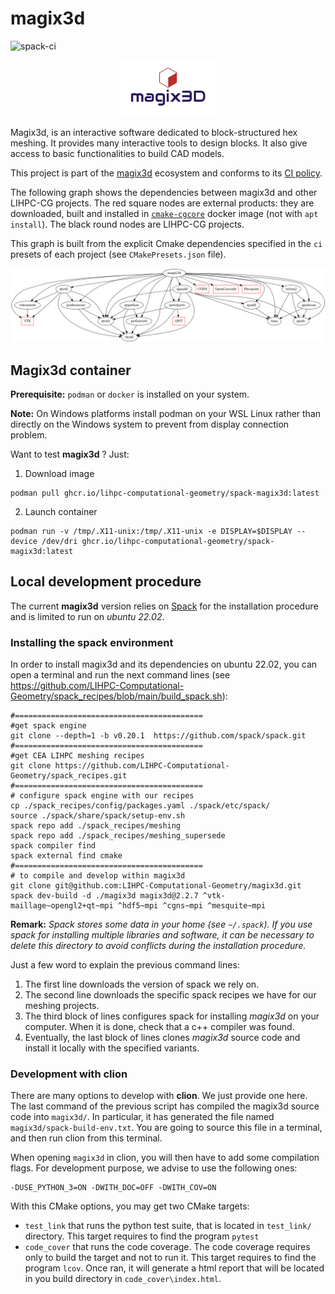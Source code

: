 # magix3d

![spack-ci](https://github.com/LIHPC-Computational-Geometry/magix3d/actions/workflows/spack-ci.yml/badge.svg)

<p align="center"><img src="./Docs/images/magix3D.jpg" width="30%" height="30%"/></p>

Magix3d, is an interactive software dedicated to block-structured hex meshing. It provides many interactive tools to design blocks. It also give access to basic functionalities to build CAD models.

This project is part of the [magix3d](https://github.com/LIHPC-Computational-Geometry/magix3d) ecosystem and conforms to its [CI policy](https://github.com/LIHPC-Computational-Geometry/spack_recipes#development-in-magix3d-ecosystem-projects).

The following graph shows the dependencies between magix3d and other LIHPC-CG projects. The red square nodes are external products: they are downloaded, built and installed in [`cmake-cgcore`](https://github.com/LIHPC-Computational-Geometry/spack_recipes/pkgs/container/cmake-cgcore) docker image (not with `apt install`). The black round nodes are LIHPC-CG projects.

This graph is built from the explicit Cmake dependencies specified in the `ci` presets of each project (see `CMakePresets.json` file).

![Dependencies Graph Image](cg-dependencies.png)


## Magix3d container

**Prerequisite:** `podman` or `docker` is installed on your system.

**Note:** On Windows platforms install podman on your WSL Linux rather than directly on the Windows system to prevent from display connection problem.

Want to test **magix3d** ? Just:

1. Download image
```shell
podman pull ghcr.io/lihpc-computational-geometry/spack-magix3d:latest
```
2. Launch container
```shell
podman run -v /tmp/.X11-unix:/tmp/.X11-unix -e DISPLAY=$DISPLAY --device /dev/dri ghcr.io/lihpc-computational-geometry/spack-magix3d:latest
```

## Local development procedure

The current **magix3d** version relies on [Spack](https://spack.io/) for the installation procedure and is limited to
run on *ubuntu 22.02*. 

### Installing the spack environment
In order to install magix3d and its dependencies on ubuntu 22.02, you can open a terminal and run the next command 
lines (see https://github.com/LIHPC-Computational-Geometry/spack_recipes/blob/main/build_spack.sh):

```shell
#==========================================
#get spack engine
git clone --depth=1 -b v0.20.1  https://github.com/spack/spack.git
#==========================================
#get CEA LIHPC meshing recipes
git clone https://github.com/LIHPC-Computational-Geometry/spack_recipes.git
#==========================================
# configure spack engine with our recipes
cp ./spack_recipes/config/packages.yaml ./spack/etc/spack/
source ./spack/share/spack/setup-env.sh
spack repo add ./spack_recipes/meshing
spack repo add ./spack_recipes/meshing_supersede
spack compiler find
spack external find cmake
#==========================================
# to compile and develop within magix3d
git clone git@github.com:LIHPC-Computational-Geometry/magix3d.git
spack dev-build -d ./magix3d magix3d@2.2.7 ^vtk-maillage~opengl2+qt~mpi ^hdf5~mpi ^cgns~mpi ^mesquite~mpi
```
**Remark:** *Spack stores some data in your home (see `~/.spack`). If you use spack for installing 
multiple libraries and software, it can be necessary to delete this directory to avoid conflicts
during the installation procedure.*

Just a few word to explain the previous command lines:
1. The first line downloads the version of spack we rely on. 
2. The second line downloads the specific spack recipes we have for our meshing projects.
3. The third block of lines configures spack for installing *magix3d* on your computer. When it is done, check that a c++ compiler was found.
4. Eventually, the last block of lines clones *magix3d* source code and install it locally with the specified variants.

### Development with clion
There are many options to develop with **clion**. We just provide one here. The last command of the previous
script has compiled the magix3d source code into `magix3d/`. In particular, it has generated the file named 
`magix3d/spack-build-env.txt`. You are going to source this file in a terminal, and then run clion from this terminal.

When opening `magix3d` in clion, you will then have to add some compilation flags. For development purpose, we advise
to use the following ones:
```shell
-DUSE_PYTHON_3=ON -DWITH_DOC=OFF -DWITH_COV=ON
```
With this CMake options, you may get two CMake targets:
- `test_link` that runs the python test suite, that is located in `test_link/` directory. This target requires to find the program `pytest`
- `code_cover` that runs the code coverage. The code coverage requires only to build the target and not to run it. This target requires to find the program `lcov`. Once ran, it will generate a html report that will be located in you build directory in `code_cover\index.html`.

